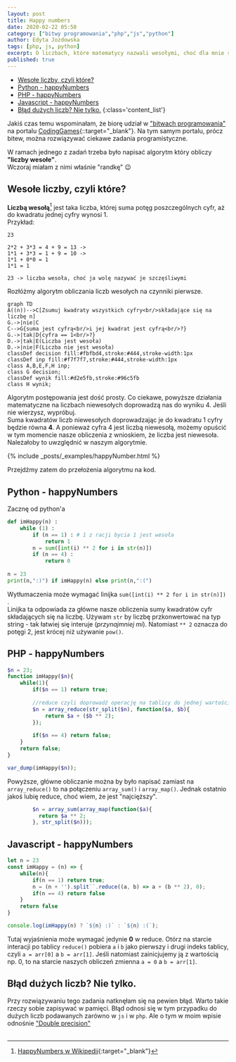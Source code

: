 ```yaml
---
layout: post
title: Happy numbers
date: 2020-02-22 05:50
category: ["bitwy programowania","php","js","python"]
author: Edyta Jozdowska
tags: [php, js, python]
excerpt: O liczbach, które matematycy nazwali wesołymi, choć dla mnie są szczęśliwymi.
published: true
---
```

- [Wesołe liczby, czyli które?](#weso%c5%82e-liczby-czyli-kt%c3%b3re)
- [Python - happyNumbers](#python---happynumbers)
- [PHP - happyNumbers](#php---happynumbers)
- [Javascript - happyNumbers](#javascript---happynumbers)
- [Błąd dużych liczb? Nie tylko.](#b%c5%82%c4%85d-du%c5%bcych-liczb-nie-tylko)
{:class='content_list'}


Jakiś czas temu wspominałam, że biorę udział w ["bitwach programowania"](../kategoria/bitwy%20programowania/) na portalu [CodingGames](https://www.codingame.com/){::target="_blank"}. Na tym samym portalu, prócz bitew, można rozwiązywać ciekawe zadania programistyczne.  

W ramach jednego z zadań trzeba było napisać algorytm który obliczy **"liczby wesołe"**.  
Wczoraj miałam z nimi właśnie "randkę" :wink:
## Wesołe liczby, czyli które?
**Liczbą wesołą**[^1] jest taka liczba, której suma potęg poszczególnych cyfr, aż do kwadratu jednej cyfry wynosi 1.  
Przykład:
```config
23 

2*2 + 3*3 = 4 + 9 = 13 ->
1*1 + 3*3 = 1 + 9 = 10 -> 
1*1 + 0*0 = 1
1*1 = 1

23 -> liczba wesoła, choć ja wolę nazywać je szczęśliwymi
``` 


Rozłóżmy algorytm obliczania liczb wesołych na czynniki pierwsze. 

```graph
graph TD
A((n))-->C[Zsumuj kwadraty wszystkich cyfry<br/>składające się na liczbę n]
G.->|nie|C
C-->G{suma jest cyfrą<br/>i jej kwadrat jest cyfrą<br/>?}
G.->|tak|D{cyfra == 1<br/>?}
D.->|tak|E(Liczba jest wesoła)
D.->|nie|F(Liczba nie jest wesoła)
classDef decision fill:#fbfbd4,stroke:#444,stroke-width:1px
classDef inp fill:#f7f7f7,stroke:#444,stroke-width:1px
class A,B,E,F,H inp;
class G decision;
classDef wynik fill:#d2e5fb,stroke:#96c5fb
class H wynik;
```
Algorytm postępowania jest dość prosty. Co ciekawe, powyższe działania matematyczne na liczbach niewesołych doprowadzą nas do wyniku 4. Jeśli nie wierzysz, wypróbuj.  
Suma kwadratów liczb niewesołych doprowadzając je do kwadratu 1 cyfry będzie równa **4**. A ponieważ cyfra 4 jest liczbą niewesołą, możemy opuścić w tym momencie nasze obliczenia z wnioskiem, że liczba jest niewesoła.
Należałoby to uwzględnić w naszym algorytmie.

{% include _posts/_examples/happyNumber.html %}

Przejdźmy zatem do przełożenia algorytmu na kod.

## Python - happyNumbers
 Zacznę od python'a

```python
def imHappy(n) : 
    while (1) : 
        if (n == 1) : # 1 z racji bycia 1 jest wesoła
            return 1
        n = sum([int(i) ** 2 for i in str(n)]) 
        if (n == 4) : 
            return 0
    
n = 23
print(n,":)") if imHappy(n) else print(n,":(")
```

Wytłumaczenia może wymagać linijka `sum([int(i) ** 2 for i in str(n)]) `.  
Linijka ta odpowiada za główne nasze obliczenia sumy kwadratów cyfr składających się na liczbę. Używam `str` by liczbę przkonwertować na typ string - tak łatwiej się interuje (_przynajmniej mi_). Natomiast `** 2` oznacza do potęgi 2, jest krócej niż używanie `pow()`.
## PHP - happyNumbers

```php
$n = 23;
function imHappy($n){
    while(1){
        if($n == 1) return true;
        
        //reduce czyli doprowadź operację na tablicy do jednej wartości
        $n = array_reduce(str_split($n), function($a, $b){
            return $a + ($b ** 2);
        });        
        
        if($n == 4) return false;
    }
    return false;
}

var_dump(imHappy($n));
```

Powyższe, główne obliczanie można by było napisać zamiast na `array_reduce()` to na połączeniu `array_sum()` i `array_map()`. Jednak ostatnio jakoś lubię reduce, choć wiem, że jest "najcięższy".

```php
        $n = array_sum(array_map(function($a){          
          return $a ** 2;
        }, str_split($n)));
```

## Javascript - happyNumbers

```js
let n = 23
const imHappy = (n) => {
    while(n){
        if(n == 1) return true;
        n = (n + '').split``.reduce((a, b) => a + (b ** 2), 0);
        if(n == 4) return false
    }
    return false
}

console.log(imHappy(n) ? `${n} :)` : `${n} :(`);
```
Tutaj wyjaśnienia może wymagać jedynie **0** w reduce. Otórz na starcie interacji po tablicy `reduce()` pobiera  `a` i `b` jako pierwszy i drugi indeks tablicy, czyli `a = arr[0]` a `b = arr[1]`. Jeśli natomiast zainicjujemy ją z wartością np. 0, to na starcie naszych obliczeń zmienna `a = 0` a `b = arr[1]`.

## Błąd dużych liczb? Nie tylko.
Przy rozwiązywaniu tego zadania natknęłam się na pewien błąd. Warto takie rzeczy sobie zapisywać w pamięci. 
Błąd odnosi się w tym przypadku do dużych liczb podawanych zarówno w `js` i w `php`. Ale o tym w moim wpisie odnośnie ["Double precision"]("/double-precision.html")
<br/><br/>


[^1]:[HappyNumbers w Wikipedii](https://en.wikipedia.org/wiki/Happy_number){:target="_blank"}